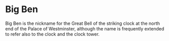 # Big Ben


Big Ben is the nickname for the Great Bell of the striking clock at the north end of the Palace of Westminster, although the name is frequently extended to refer also to the clock and the clock tower.